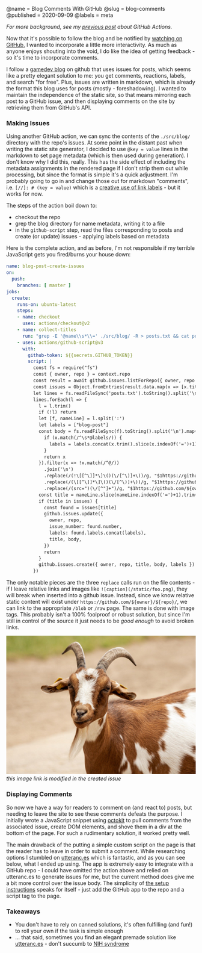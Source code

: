 @name = Blog Comments With GitHub
@slug = blog-comments
@published = 2020-09-09
@labels = meta

[//]: # (testing)

_For more background, see my [previous post](https://kylemtravis.com/blog/blogging-with-github) about GitHub Actions._

Now that it's possible to follow the blog and be notified by [watching on GitHub](https://github.com/ktravis/kylemtravis), I wanted to incorporate a little more interactivity. As much as anyone enjoys shouting into the void, I do like the idea of getting feedback - so it's time to incorporate comments.

I follow a [gamedev blog](https://github.com/a327ex/blog) on github that uses issues for posts, which seems like a pretty elegant solution to me: you get comments, reactions, labels, and search "for free". Plus, issues are written in markdown, which is already the format this blog uses for posts (mostly - foreshadowing). I wanted to maintain the independence of the static site, so that means mirroring each post to a GitHub issue, and then displaying comments on the site by retrieving them from GitHub's API.

### Making Issues

Using another GitHub action, we can sync the contents of the `./src/blog/` directory with the repo's issues. At some point in the distant past when writing the static site generator, I decided to use `@key = value` lines in the markdown to set page metadata (which is then used during generation). I don't know why I did this, really. This has the side effect of including the metadata assignments in the rendered page if I don't strip them out while processing, but since the format is simple it's a quick adjustment. I'm probably going to go in and change those out for markdown "comments", i.e. `[//]: # (key = value)` which is a [creative use of link labels](https://stackoverflow.com/a/20885980) - but it works for now.

The steps of the action boil down to:

- checkout the repo
- grep the blog directory for name metadata, writing it to a file
- in the `github-script` step, read the files corresponding to posts and create (or update) issues - applying labels based on metadata

Here is the complete action, and as before, I'm not responsible if my terrible JavaScript gets you fired/burns your house down:

```yaml
name: blog-post-create-issues
on:
  push:
    branches: [ master ]
jobs:
  create:
    runs-on: ubuntu-latest
    steps:
    - name: checkout
      uses: actions/checkout@v2
    - name: collect-titles
      run: "grep -E '@name\\s*\\=' ./src/blog/ -R > posts.txt && cat posts.txt"
    - uses: actions/github-script@v3
      with:
        github-token: ${{secrets.GITHUB_TOKEN}}
        script: |
          const fs = require("fs")
          const { owner, repo } = context.repo
          const result = await github.issues.listForRepo({ owner, repo })
          const issues = Object.fromEntries(result.data.map(x => [x.title, x]))
          let lines = fs.readFileSync('posts.txt').toString().split('\n')
          lines.forEach(l => {
          	l = l.trim()
          	if (!l) return
            let [f, nameLine] = l.split(':')
            let labels = ["blog-post"]
            const body = fs.readFileSync(f).toString().split('\n').map(x => {
              if (x.match(/^\s*@labels/)) {
                labels = labels.concat(x.trim().slice(x.indexOf('=')+1).split(",").map(l => l.trim()))
              }
              return x
            }).filter(x => !x.match(/^@/))
              .join('\n')
              .replace(/(!\[[^\]]*\]\()(\/[^\)]+\))/g, "$1https://github.com/${owner}/${repo}/raw/master$2") // MD image
              .replace(/(\[[^\]]*\]\()(\/[^\)]+\))/g, "$1https://github.com/${owner}/${repo}/blob/master$2") // MD link
              .replace(/(src=")(\/[^"]+")/g, "$1https://github.com/${owner}/${repo}/raw/master$2") // <img> tag
            const title = nameLine.slice(nameLine.indexOf('=')+1).trim()
            if (title in issues) {
              const found = issues[title]
              github.issues.update({
                owner, repo,
                issue_number: found.number,
                labels: found.labels.concat(labels),
                title, body,
              })
              return
            }
            github.issues.create({ owner, repo, title, body, labels })
          })
```

The only notable pieces are the three `replace` calls run on the file contents - if I leave relative links and images like `![caption](/static/foo.png)`, they will break when inserted into a github issue. Instead, since we know relative static content will exist under `https://github.com/${owner}/${repo}/`, we can link to the appropriate `/blob` or `/raw` page. The same is done with image tags. This probably isn't a 100% foolproof or robust solution, but since I'm still in control of the source it just needs to be _good enough_ to avoid broken links.

![an example goat](/static/images/blog/blog-comments/goat.jpg)
_this image link is modified in the created issue_

### Displaying Comments

So now we have a way for readers to comment on (and react to) posts, but needing to leave the site to see these comments defeats the purpose. I initially wrote a JavaScript snippet using [octokit](https://github.com/octokit/rest.js) to pull comments from the associated issue, create DOM elements, and shove them in a div at the bottom of the page. For such a rudimentary solution, it worked pretty well.

The main drawback of the putting a simple custom script on the page is that the reader has to leave in order to submit a comment. While researching options I stumbled on [utteranc.es](https://utteranc.es) which is fantastic, and as you can see below, what I ended up using. The app is extremely easy to integrate with a GitHub repo - I could have omitted the action above and relied on utteranc.es to generate issues for me, but the current method does give me a bit more control over the issue body. The simplicity of [the setup instructions](https://utteranc.es) speaks for itself - just add the GitHub app to the repo and a script tag to the page.

### Takeaways

- You don't have to rely on canned solutions, it's often fulfilling (and fun!) to roll your own if the task is simple enough
- ... that said, sometimes you find an elegant premade solution like [utteranc.es](https://utteranc.es) - don't succumb to [NIH syndrome](https://en.wikipedia.org/wiki/Not_invented_here)
